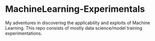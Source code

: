 # MachineLearning-Experimentals
My adventures in discovering the applicability and exploits of Machine Learning. This repo consists of mostly data science/model training experimentations.
